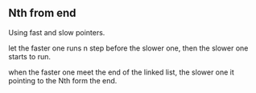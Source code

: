 ## Nth from end

Using fast and slow pointers.

let the faster one runs n step before the slower one, then the slower one starts to run.

when the faster one meet the end of the linked list, the slower one it pointing to the Nth form the end.
